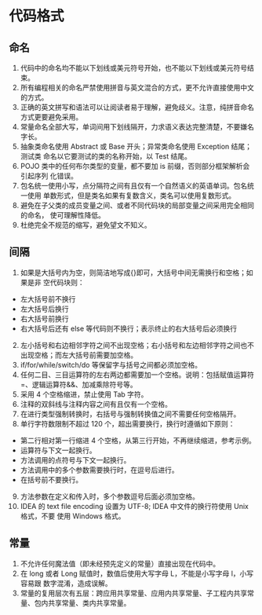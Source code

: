 # 代码格式
## 命名
1. 代码中的命名均不能以下划线或美元符号开始，也不能以下划线或美元符号结束。
2. 所有编程相关的命名严禁使用拼音与英文混合的方式，更不允许直接使用中文的方式。
3. 正确的英文拼写和语法可以让阅读者易于理解，避免歧义。注意，纯拼音命名方式更要避免采用。
4. 常量命名全部大写，单词间用下划线隔开，力求语义表达完整清楚，不要嫌名字长。
5. 抽象类命名使用 Abstract 或 Base 开头；异常类命名使用 Exception 结尾；测试类 命名以它要测试的类的名称开始，以 Test 结尾。
6. POJO 类中的任何布尔类型的变量，都不要加 is 前缀，否则部分框架解析会引起序列 化错误。
7. 包名统一使用小写，点分隔符之间有且仅有一个自然语义的英语单词。包名统一使用 单数形式，但是类名如果有复数含义，类名可以使用复数形式。
8. 避免在子父类的成员变量之间、或者不同代码块的局部变量之间采用完全相同的命名， 使可理解性降低。
9. 杜绝完全不规范的缩写，避免望文不知义。

## 间隔
1. 如果是大括号内为空，则简洁地写成{}即可，大括号中间无需换行和空格；如果是非 空代码块则：
- 左大括号前不换行
- 左大括号后换行
- 右大括号前换行
- 右大括号后还有 else 等代码则不换行；表示终止的右大括号后必须换行
2. 左小括号和右边相邻字符之间不出现空格；右小括号和左边相邻字符之间也不出现空格；而左大括号前需要加空格。
3. if/for/while/switch/do 等保留字与括号之间都必须加空格。
4. 任何二目、三目运算符的左右两边都需要加一个空格。说明：包括赋值运算符=、逻辑运算符&&、加减乘除符号等。
5. 采用 4 个空格缩进，禁止使用 Tab 字符。
6. 注释的双斜线与注释内容之间有且仅有一个空格。
7. 在进行类型强制转换时，右括号与强制转换值之间不需要任何空格隔开。
8. 单行字符数限制不超过 120 个，超出需要换行，换行时遵循如下原则：
- 第二行相对第一行缩进 4 个空格，从第三行开始，不再继续缩进，参考示例。
- 运算符与下文一起换行。
- 方法调用的点符号与下文一起换行。
- 方法调用中的多个参数需要换行时，在逗号后进行。
- 在括号前不要换行。
9. 方法参数在定义和传入时，多个参数逗号后面必须加空格。
10. IDEA 的 text file encoding 设置为 UTF-8; IDEA 中文件的换行符使用 Unix 格式，不要 使用 Windows 格式。

## 常量
1. 不允许任何魔法值（即未经预先定义的常量）直接出现在代码中。
2. 在 long 或者 Long 赋值时，数值后使用大写字母 L，不能是小写字母 l，小写容易跟 数字混淆，造成误解。
3. 常量的复用层次有五层：跨应用共享常量、应用内共享常量、子工程内共享常量、包内共享常量、类内共享常量。
